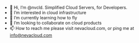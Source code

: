 - 👋 Hi, I’m @nvcld. Simplified Cloud Servers, for Developers. 
- 👀 I’m interested in cloud infrastructure
- 🌱 I’m currently learning how to fly
- 💞️ I’m looking to collaborate on cloud products
- 📫 How to reach me please visit nevacloud.com, or ping me at info@nevacloud.com

<!---
nvcld/nvcld is a ✨ special ✨ repository because its `README.md` (this file) appears on your GitHub profile.
You can click the Preview link to take a look at your changes.
--->
